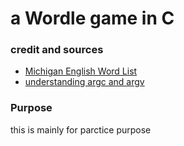 # a Wordle game in C

### credit and sources
* [Michigan English Word List](https://websites.umich.edu/~jlawler/wordlist.html)
* [understanding argc and argv](https://www.pointerlab.fr/blog/cpp-argc-argv)

### Purpose
this is mainly for parctice purpose

